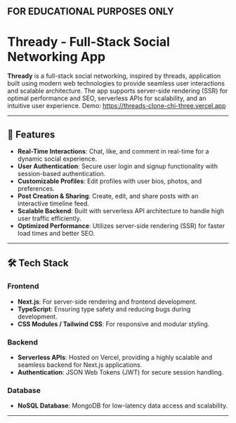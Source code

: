 ## FOR EDUCATIONAL PURPOSES ONLY


# Thready - Full-Stack Social Networking App

**Thready** is a full-stack social networking, inspired by threads, application built using modern web technologies to provide seamless user interactions and scalable architecture. The app supports server-side rendering (SSR) for optimal performance and SEO, serverless APIs for scalability, and an intuitive user experience.
Demo: https://threads-clone-chi-three.vercel.app

---

## 🚀 Features

- **Real-Time Interactions**: Chat, like, and comment in real-time for a dynamic social experience.
- **User Authentication**: Secure user login and signup functionality with session-based authentication.
- **Customizable Profiles**: Edit profiles with user bios, photos, and preferences.
- **Post Creation & Sharing**: Create, edit, and share posts with an interactive timeline feed.
- **Scalable Backend**: Built with serverless API architecture to handle high user traffic efficiently.
- **Optimized Performance**: Utilizes server-side rendering (SSR) for faster load times and better SEO.

---

## 🛠️ Tech Stack

### **Frontend**
- **Next.js**: For server-side rendering and frontend development.
- **TypeScript**: Ensuring type safety and reducing bugs during development.
- **CSS Modules / Tailwind CSS**: For responsive and modular styling.

### **Backend**
- **Serverless APIs**: Hosted on Vercel, providing a highly scalable and seamless backend for Next.js applications.
- **Authentication**: JSON Web Tokens (JWT) for secure session handling.

### **Database**
- **NoSQL Database**: MongoDB for low-latency data access and scalability.

---
